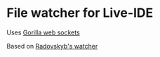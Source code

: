 # File watcher for Live-IDE

Uses [Gorilla web sockets](https://github.com/gorilla/websocket)

Based on [Radovskyb's watcher](https://github.com/radovskyb/watcher)

